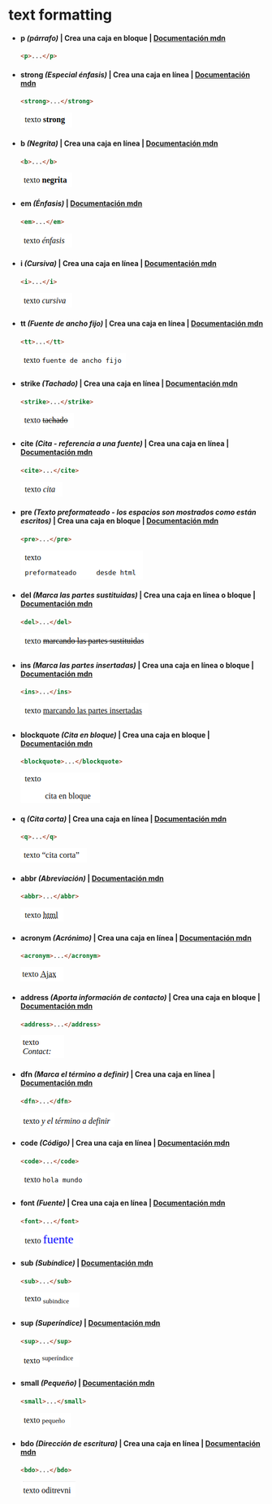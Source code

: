 # text formatting

- #### p *(párrafo)* | Crea una caja en bloque | [Documentación mdn](https://developer.mozilla.org/es/docs/Web/HTML/Element/p)

    ```html
    <p>...</p>
    ```

- #### strong *(Especial énfasis)* | Crea una caja en línea | [Documentación mdn](https://developer.mozilla.org/es/docs/Web/HTML/Element/strong)

    ```html
    <strong>...</strong>
    ```

    ![strong](img/strong.png)

- #### b *(Negrita)* | Crea una caja en línea | [Documentación mdn](https://developer.mozilla.org/es/docs/Web/HTML/Element/b)

    ```html
    <b>...</b>
    ```

    ![b](img/b.png)

- #### em *(Énfasis)* | [Documentación mdn](https://developer.mozilla.org/es/docs/Web/HTML/Element/em)

    ```html
    <em>...</em>
    ```

    ![em](img/em.png)

- #### i *(Cursiva)* | Crea una caja en línea | [Documentación mdn](https://developer.mozilla.org/es/docs/Web/HTML/Element/i)

    ```html
    <i>...</i>
    ```

    ![i](img/i.png)

- #### tt *(Fuente de ancho fijo)* | Crea una caja en línea | [Documentación mdn](https://developer.mozilla.org/es/docs/Web/HTML/Element/tt)

    ```html
    <tt>...</tt>
    ```

    ![tt](img/tt.png)

- #### strike *(Tachado)* | Crea una caja en línea | [Documentación mdn](https://developer.mozilla.org/es/docs/Web/HTML/Element/strike)

    ```html
    <strike>...</strike>
    ```

    ![strike](img/strike.png)

- #### cite *(Cita - referencia a una fuente)* | Crea una caja en línea | [Documentación mdn](https://developer.mozilla.org/es/docs/Web/HTML/Element/cite)

    ```html
    <cite>...</cite>
    ```

    ![cite](img/cite.png)

- #### pre *(Texto preformateado - los espacios son mostrados como están escritos)* | Crea una caja en bloque | [Documentación mdn](https://developer.mozilla.org/es/docs/Web/HTML/Element/pre)

    ```html
    <pre>...</pre>
    ```

    ![pre](img/pre.png)

- #### del *(Marca las partes sustituidas)* | Crea una caja en línea o bloque | [Documentación mdn](https://developer.mozilla.org/es/docs/Web/HTML/Element/del)

    ```html
    <del>...</del>
    ```

    ![del](img/del.png)

- #### ins *(Marca las partes insertadas)* | Crea una caja en línea o bloque | [Documentación mdn](https://developer.mozilla.org/es/docs/Web/HTML/Element/ins)

    ```html
    <ins>...</ins>
    ```

    ![ins](img/ins.png)

- #### blockquote *(Cita en bloque)* | Crea una caja en bloque | [Documentación mdn](https://developer.mozilla.org/es/docs/Web/HTML/Element/blockquote)

    ```html
    <blockquote>...</blockquote>
    ```

    ![blockquote](img/blockquote.png)

- #### q *(Cita corta)* | Crea una caja en línea | [Documentación mdn](https://developer.mozilla.org/es/docs/Web/HTML/Element/q)

    ```html
    <q>...</q>
    ```

    ![q](img/q.png)

- #### abbr *(Abreviación)* | [Documentación mdn](https://developer.mozilla.org/es/docs/Web/HTML/Element/abbr)

    ```html
    <abbr>...</abbr>
    ```

    ![abbr](img/abbr.png)

- #### acronym *(Acrónimo)* | Crea una caja en línea | [Documentación mdn](https://developer.mozilla.org/es/docs/Web/HTML/Element/acronym)

    ```html
    <acronym>...</acronym>
    ```

    ![acronym](img/acronym.png)

- #### address *(Aporta información de contacto)* | Crea una caja en bloque | [Documentación mdn](https://developer.mozilla.org/es/docs/Web/HTML/Element/address)

    ```html
    <address>...</address>
    ```

    ![address](img/address.png)

- #### dfn *(Marca el término a definir)* | Crea una caja en línea | [Documentación mdn](https://developer.mozilla.org/es/docs/Web/HTML/Element/dfn)

    ```html
    <dfn>...</dfn>
    ```

    ![dfn](img/dfn.png)

- #### code *(Código)* | Crea una caja en línea | [Documentación mdn](https://developer.mozilla.org/es/docs/Web/HTML/Element/code)

    ```html
    <code>...</code>
    ```

    ![code](img/code.png)

- #### font *(Fuente)* | Crea una caja en línea | [Documentación mdn](https://developer.mozilla.org/es/docs/Web/HTML/Element/font)

    ```html
    <font>...</font>
    ```

    ![font](img/font.png)

- #### sub *(Subíndice)* | [Documentación mdn](https://developer.mozilla.org/es/docs/Web/HTML/Element/sub)

    ```html
    <sub>...</sub>
    ```

    ![sub](img/sub.png)

- #### sup *(Superíndice)* | [Documentación mdn](https://developer.mozilla.org/es/docs/Web/HTML/Element/sup)

    ```html
    <sup>...</sup>
    ```

    ![sup](img/sup.png)

- #### small *(Pequeño)* | [Documentación mdn](https://developer.mozilla.org/es/docs/Web/HTML/Element/small)

    ```html
    <small>...</small>
    ```

    ![small](img/small.png)

- #### bdo *(Dirección de escritura)* | Crea una caja en línea | [Documentación mdn](https://developer.mozilla.org/es/docs/Web/HTML/Element/bdo)

    ```html
    <bdo>...</bdo>
    ```

    ![bdo](img/bdo.png)


